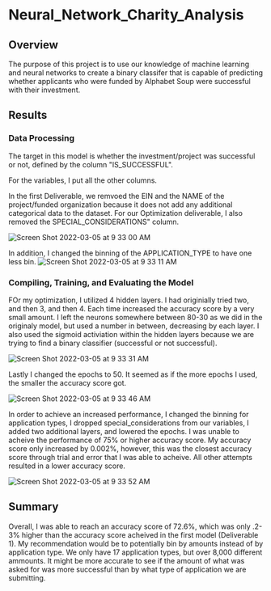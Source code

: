 # Neural_Network_Charity_Analysis

## Overview
The purpose of this project is to use our knowledge of machine learning and neural networks to create a binary classifer that is capable of predicting whether applicants who were funded by Alphabet Soup were successful with their investment. 

## Results
### Data Processing 

The target in this model is whether the investment/project was successful or not, defined by the column "IS_SUCCESSFUL". 

For the variables, I put all the other columns.  

In the first Deliverable, we remvoed the EIN and the NAME of the project/funded organization because it does not add any additional categorical data to the dataset. For our Optimization deliverable, I also removed the SPECIAL_CONSIDERATIONS" column. 

![Screen Shot 2022-03-05 at 9 33 00 AM](https://user-images.githubusercontent.com/92831268/156894250-9715945e-b3e6-437f-b93e-1582c54e9ae6.png)

In addition, I changed the binning of the APPLICATION_TYPE to have one less bin. 
![Screen Shot 2022-03-05 at 9 33 11 AM](https://user-images.githubusercontent.com/92831268/156894290-ec83e714-0c48-4442-aaf2-78584bda5aab.png)

### Compiling, Training, and Evaluating the Model 
FOr my optimization, I utilized 4 hidden layers. I had originially tried two, and then 3, and then 4. Each time increased the accuracy score by a very small amount. I left the neurons somewhere between 80-30 as we did in the originaly model, but used a number in between, decreasing by each layer. I also used the sigmoid activiation within the hidden layers because we are trying to find a binary classifier (successful or not successful). 

![Screen Shot 2022-03-05 at 9 33 31 AM](https://user-images.githubusercontent.com/92831268/156894392-2651626e-fb56-4027-94fd-0dede4f2412f.png)

Lastly I changed the epochs to 50. It seemed as if the more epochs I used, the smaller the accuracy score got. 

![Screen Shot 2022-03-05 at 9 33 46 AM](https://user-images.githubusercontent.com/92831268/156894452-3633d126-422f-4a8d-8ee1-afcc3dee2088.png)

In order to achieve an increased performance, I changed the binning for application types, I dropped special_considerations from our variables, I added two additional layers, and lowered the epochs. I was unable to acheive the performance of 75% or higher accuracy score. My accuracy score only increased by 0.002%, however, this was the closest accuracy score through trial and error that I was able to acheive. All other attempts resulted in a lower accuracy score. 

![Screen Shot 2022-03-05 at 9 33 52 AM](https://user-images.githubusercontent.com/92831268/156894543-ef59d23c-cfe5-4197-88bf-0d6241218d0b.png)

## Summary
Overall, I was able to reach an accuracy score of 72.6%, which was only .2-3% higher than the accuracy score acheived in the first model (Deliverable 1). My recommendation would be to potentially bin by amounts instead of by application type. We only have 17 application types, but over 8,000 different ammounts. It might be more accurate to see if the amount of what was asked for was more successful than by what type of application we are submitting. 
